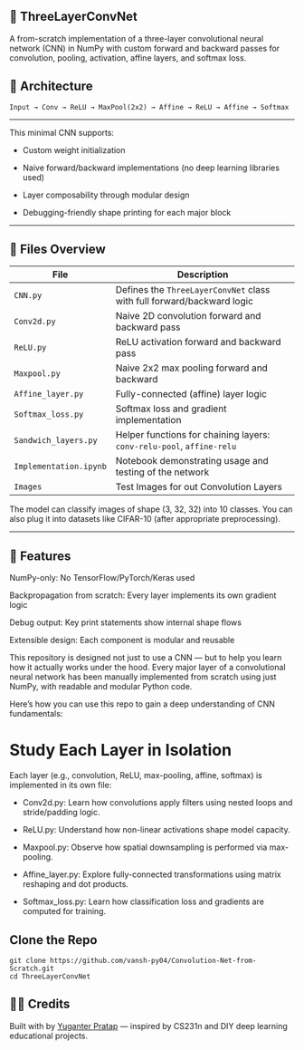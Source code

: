 ## 🧠 ThreeLayerConvNet

A from-scratch implementation of a three-layer convolutional neural network (CNN) in NumPy with custom forward and backward passes for convolution, pooling, activation, affine layers, and softmax loss.

## 🔧 Architecture

    Input → Conv → ReLU → MaxPool(2x2) → Affine → ReLU → Affine → Softmax
---

This minimal CNN supports:

* Custom weight initialization

* Naive forward/backward implementations (no deep learning libraries used)

* Layer composability through modular design

* Debugging-friendly shape printing for each major block

---

## 📁 Files Overview
| File                     | Description                                                            |
| ------------------------ | ---------------------------------------------------------------------- |
| `CNN.py`                 | Defines the `ThreeLayerConvNet` class with full forward/backward logic |
| `Conv2d.py`              | Naive 2D convolution forward and backward pass                         |
| `ReLU.py`                | ReLU activation forward and backward pass                              |
| `Maxpool.py`             | Naive 2x2 max pooling forward and backward                             |
| `Affine_layer.py`        | Fully-connected (affine) layer logic                                   |
| `Softmax_loss.py`        | Softmax loss and gradient implementation                               |
| `Sandwich_layers.py`     | Helper functions for chaining layers: `conv-relu-pool`, `affine-relu`  |
| `Implementation.ipynb` | Notebook demonstrating usage and testing of the network                |
| `Images`                 | Test Images for out Convolution Layers                                 |  

The model can classify images of shape (3, 32, 32) into 10 classes. You can also plug it into datasets like CIFAR-10 (after appropriate preprocessing).

---

## 📌 Features

NumPy-only: No TensorFlow/PyTorch/Keras used

Backpropagation from scratch: Every layer implements its own gradient logic

Debug output: Key print statements show internal shape flows

Extensible design: Each component is modular and reusable

This repository is designed not just to use a CNN — but to help you learn how it actually works under the hood. Every major layer of a convolutional neural network has been manually implemented from scratch using just NumPy, with readable and modular Python code.

Here’s how you can use this repo to gain a deep understanding of CNN fundamentals:

# Study Each Layer in Isolation
Each layer (e.g., convolution, ReLU, max-pooling, affine, softmax) is implemented in its own file:

* Conv2d.py: Learn how convolutions apply filters using nested loops and stride/padding logic.

* ReLU.py: Understand how non-linear activations shape model capacity.

* Maxpool.py: Observe how spatial downsampling is performed via max-pooling.

* Affine_layer.py: Explore fully-connected transformations using matrix reshaping and dot products.

* Softmax_loss.py: Learn how classification loss and gradients are computed for training.

## Clone the Repo
    git clone https://github.com/vansh-py04/Convolution-Net-from-Scratch.git
    cd ThreeLayerConvNet

## 🙋‍♂️ Credits

Built with by [Yuganter Pratap](https://www.linkedin.com/in/yuganter-pratap-a3a719254/) — inspired by CS231n and DIY deep learning educational projects.
